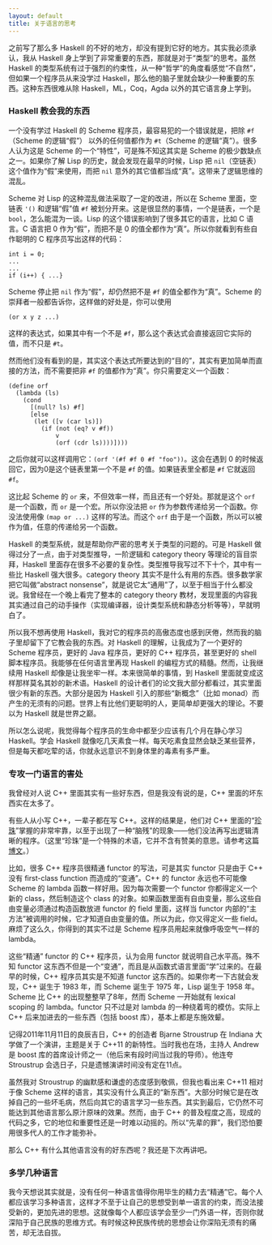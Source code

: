 ```yaml
---
layout: default
title: 关于语言的思考
---
```



之前写了那么多 Haskell 的不好的地方，却没有提到它好的地方。其实我必须承认，我从 Haskell 身上学到了非常重要的东西，那就是对于“类型”的思考。虽然 Haskell 的类型系统有过于强烈的约束性，从一种“哲学”的角度看感觉“不自然”，但如果一个程序员从来没学过 Haskell，那么他的脑子里就会缺少一种重要的东西。这种东西很难从除 Haskell，ML，Coq，Agda 以外的其它语言身上学到。


### Haskell 教会我的东西

一个没有学过 Haskell 的 Scheme 程序员，最容易犯的一个错误就是，把除 `#f`（Scheme 的逻辑“假”） 以外的任何值都作为 `#t`（Scheme 的逻辑“真”）。很多人认为这是 Scheme 的一个“特性”，可是殊不知这其实是 Scheme 的极少数缺点之一。如果你了解 Lisp 的历史，就会发现在最早的时候，Lisp 把 `nil`（空链表）这个值作为“假”来使用，而把 `nil` 意外的其它值都当成“真”。这带来了逻辑思维的混乱。


Scheme 对 Lisp 的这种混乱做法采取了一定的改进，所以在 Scheme 里面，空链表 `'()` 和逻辑“假”值 `#f` 被划分开来。这是很显然的事情，一个是链表，一个是 `bool`，怎么能混为一谈。Lisp 的这个错误影响到了很多其它的语言，比如 C 语言。C 语言把 0 作为“假”，而把不是 0 的值全都作为“真”。所以你就看到有些自作聪明的 C 程序员写出这样的代码：


    int i = 0;
    ...
    ...
    if (i++) { ...}


Scheme 停止把 `nil` 作为“假”，却仍然把不是 `#f` 的值全都作为“真”。Scheme 的崇拜者一般都告诉你，这样做的好处是，你可以使用

    (or x y z ...)

这样的表达式，如果其中有一个不是 `#f`，那么这个表达式会直接返回它实际的值，而不只是 `#t`。

然而他们没有看到的是，其实这个表达式所要达到的“目的”，其实有更加简单而直接的方法，而不需要把非 `#f` 的值都作为“真”。你只需要定义一个函数：

    (define orf
      (lambda (ls)
        (cond
          [(null? ls) #f]
          [else
           (let ([v (car ls)])
             (if (not (eq? v #f))
                 v
                 (orf (cdr ls))))])))

之后你就可以这样调用它：`(orf '(#f #f 0 #f "foo"))`。这会在遇到 0 的时候返回它，因为0是这个链表里第一个不是 `#f` 的值。如果链表里全都是 `#f` 它就返回 `#f`。

这比起 Scheme 的 `or` 来，不但效率一样，而且还有一个好处。那就是这个 `orf` 是一个函数，而 `or` 是一个宏。所以你没法把 `or` 作为参数传递给另一个函数。你没法使用像 `(map or ...)` 这样的写法。而这个 `orf` 由于是一个函数，所以可以被作为值，任意的传递给另一个函数。

Haskell 的类型系统，就是帮助你严密的思考关于类型的问题的。可是 Haskell 做得过分了一点，由于对类型推导，一阶逻辑和 category theory 等理论的盲目崇拜，Haskell 里面存在很多不必要的复杂性。类型推导我写过不下十个，其中有一些比 Haskell 强大很多。category theory 其实不是什么有用的东西。很多数学家把它叫做“abstract nonsense”，就是说它太“通用”了，以至于相当于什么都没说。我曾经在一个晚上看完了整本的 category theory 教材，发现里面的内容我其实通过自己的动手操作（实现编译器，设计类型系统和静态分析等等），早就明白了。

所以我不想再使用 Haskell，我对它的程序员的高傲态度也感到厌倦，然而我的脑子里却留下了它教会我的东西。对 Haskell 的理解，让我成为了一个更好的 Scheme 程序员，更好的 Java 程序员，更好的 C++ 程序员，甚至更好的 shell 脚本程序员。我能够在任何语言里再现 Haskell 的编程方式的精髓。然而，让我继续用 Haskell 却像是让我坐牢一样。本来很简单的事情，到 Haskell 里面就变成这样那样莫名其妙的新术语。Haskell 的设计者们的论文我大部分都看过，其实里面很少有新的东西。大部分是因为 Haskell 引入的那些“新概念”（比如 monad）而产生的无须有的问题。世界上有比他们更聪明的人，更简单却更强大的理论。不要以为 Haskell 就是世界之巅。

所以怎么说呢，我觉得每个程序员的生命中都至少应该有几个月在静心学习 Haskell。学会 Haskell 就像吃几天素食一样。每天吃素食显然会缺乏某些营养，但是每天都吃荤的话，你就永远意识不到身体里的毒素有多严重。


### 专攻一门语言的害处

我曾经对人说 C++ 里面其实有一些好东西，但是我没有说的是，C++ 里面的坏东西实在太多了。

有些人从小写 C++，一辈子都在写 C++。这样的结果是，他们对 C++ 里面的“[珍珠](http://www.yinwang.org/blog-cn/2013/04/14/terminology)”掌握的非常牢靠，以至于出现了一种“脑残”的现象——他们没法再写出逻辑清晰的程序。（这里“珍珠”是一个特殊的术语，它并不含有赞美的意思。请参考这篇[博文](http://www.yinwang.org/blog-cn/2013/04/14/terminology)。）

比如，很多 C++ 程序员很精通 functor 的写法，可是其实 functor 只是由于 C++ 没有 first-class function 而造成的“变通”。C++ 的 functor 永远也不可能像 Scheme 的 lambda 函数一样好用。因为每次需要一个 functor 你都得定义一个新的 class，然后制造这个 class 的对象。如果函数里面有自由变量，那么这些自由变量必须通过构造函数放进 functor 的 field 里面，这样当 functor 内部的“主方法”被调用的时候，它才知道自由变量的值。所以为此，你又得定义一些 field。麻烦了这么久，你得到的其实不过是 Scheme 程序员用起来就像呼吸空气一样的 lambda。

这些“精通” functor 的 C++ 程序员，认为会用 functor 就说明自己水平高。殊不知 functor 这东西不但是一个“变通”，而且是从函数式语言里面“学”过来的。在最早的时候，C++ 程序员其实是不知道 functor 这东西的。如果你考一下古就会发现，C++ 诞生于 1983 年，而 Scheme 诞生于 1975 年，Lisp 诞生于 1958 年。Scheme 比 C++ 的出现整整早了8年，然而 Scheme 一开始就有 lexical scoping 的 lambda。functor 只不过是对 lambda 的一种绕着弯的模仿。实际上 C++ 后来加进去的一些东西（包括 boost 库），基本上都是东施效颦。

记得2011年11月11日的良辰吉日，C++ 的创造者 Bjarne Stroustrup 在 Indiana 大学做了一个演讲，主题是关于 C++11 的新特性。当时我也在场，主持人 Andrew 是 boost 库的首席设计师之一（他后来有段时间当过我的导师）。他连夸 Stroustrup 会选日子，只是遗憾演讲时间没有定在11点。

虽然我对 Stroustrup 的幽默感和谦虚的态度感到敬佩，但我也看出来 C++11 相对于像 Scheme 这样的语言，其实没有什么真正的“新东西”。大部分时候它是在改掉自己的一些坏毛病，然后向其它的语言学习一些东西。其实到最后，它仍然不可能达到其他语言那么原汁原味的效果。然而，由于 C++ 的普及程度之高，现成的代码之多，它的地位和重要性还是一时难以动摇的。所以“先辈的罪”，我们恐怕要用很多代人的工作才能弥补。

那么 C++ 有什么其他语言没有的好东西呢？我还是下次再讲吧。


### 多学几种语言

我今天想说其实就是，没有任何一种语言值得你用毕生的精力去“精通”它。每个人都应该学习多种语言，这样才不至于让自己的思想受到单一语言的约束，而没法接受新的，更加先进的思想。这就像每个人都应该学会至少一门外语一样，否则你就深陷于自己民族的思维方式。有时候这种民族传统的思想会让你深陷无须有的痛苦，却无法自拔。
